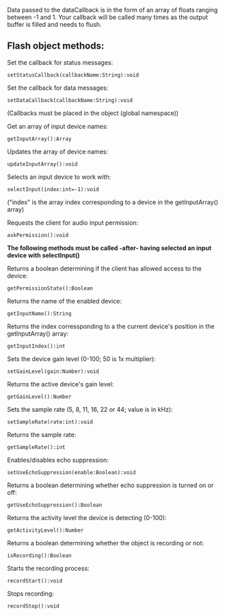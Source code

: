 Data passed to the dataCallback is in the form of an array of floats ranging between -1 and 1.
Your callback will be called many times as the output buffer is filled and needs to flush.

Flash object methods:
---------------------

Set the callback for status messages:

	setStatusCallback(callbackName:String):void

Set the callback for data messages:

	setDataCallback(callbackName:String):void

(Callbacks must be placed in the <window> object (global namespace))

Get an array of input device names:

	getInputArray():Array

Updates the array of device names:

	updateInputArray():void

Selects an input device to work with:

	selectInput(index:int=-1):void

("index" is the array index corresponding to a device in the getInputArray() array)

Requests the client for audio input permission:

	askPermission():void

**The following methods must be called -after- having selected an input device with selectInput()**

Returns a boolean determining if the client has allowed access to the device:

	getPermissionState():Boolean

Returns the name of the enabled device:

	getInputName():String

Returns the index corressponding to a the current device's position in the getInputArray() array:

	getInputIndex():int

Sets the device gain level (0-100; 50 is 1x multiplier):

	setGainLevel(gain:Number):void

Returns the active device's gain level:

	getGainLevel():Number

Sets the sample rate (5, 8, 11, 16, 22 or 44; value is in kHz):

	setSampleRate(rate:int):void

Returns the sample rate:

	getSampleRate():int

Enables/disables echo suppression:

	setUseEchoSuppression(enable:Boolean):void

Returns a boolean determining whether echo suppression is turned on or off:

	getUseEchoSuppression():Boolean

Returns the activity level the device is detecting (0-100):

	getActivityLevel():Number

Returns a boolean determining whether the object is recording or not:

	isRecording():Boolean

Starts the recording process:

	recordStart():void

Stops recording:

	recordStop():void
